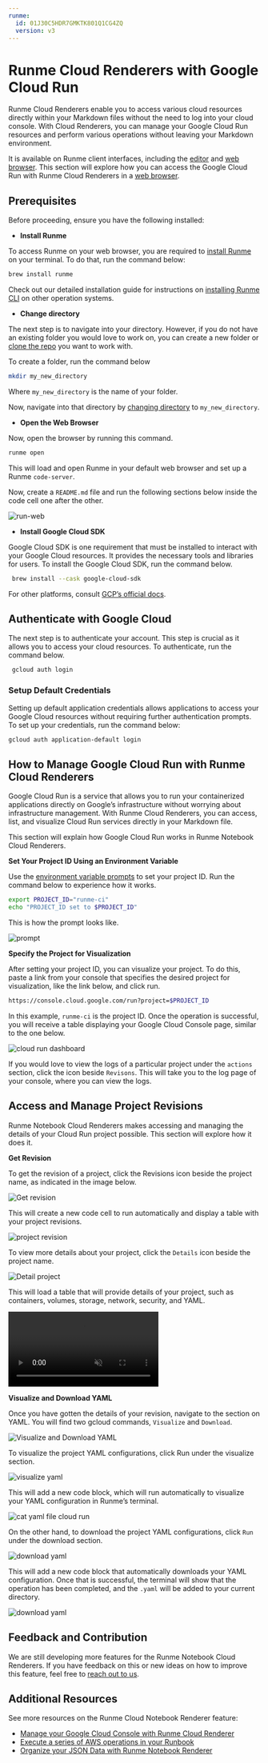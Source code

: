 ```yaml
---
runme:
  id: 01J30C5HDR7GMKTK801Q1CG4ZQ
  version: v3
---
```


# Runme Cloud Renderers with Google Cloud Run

Runme Cloud Renderers enable you to access various cloud resources directly within your Markdown files without the need to log into your cloud console. With Cloud Renderers, you can manage your Google Cloud Run resources and perform various operations without leaving your Markdown environment.

It is available on Runme client interfaces, including the [editor](../../installation/installrunme.md) and [web browser](../../installation/web.md). This section will explore how you can access the Google Cloud Run with Runme Cloud Renderers in a [web browser](../../installation/web.md).

## Prerequisites

Before proceeding, ensure you have the following installed:

- **Install Runme**

To access Runme on your web browser, you are required to [install Runme](../../installation/runmecli.md) on your terminal. To do that, run the command below:

```sh {"id":"01J30C5KDGY6TVVXPNHWKZPTYX"}
brew install runme
```

Check out our detailed installation guide for instructions on [installing Runme CLI](../../installation/runmecli.md) on other operation systems.

- **Change directory**

The next step is to navigate into your directory. However,  if you do not have an existing folder you would love to work on, you can create a new folder or [clone the repo](https://github.com/stateful/vscode-runme/blob/main/examples/gcp/cloudRun.md) you want to work with.

To create a folder, run the command below

```sh {"id":"01J30C7QTHM2G24NEC35E4S73H"}
mkdir my_new_directory
```

Where `my_new_directory` is the name of your folder.

Now, navigate into that directory by [changing directory](https://docs-runme-qner5rfvu-stateful.vercel.app/configuration/cell-level#cells-current-working-directory) to `my_new_directory`.

- **Open the Web Browser**

Now, open the browser by running this command.

```sh {"id":"01J30CA4QFZYDHMZ5HDGHN25GC"}
runme open
```

This will load and open Runme in your default web browser and set up a Runme `code-server`.

Now, create a `README.md` file and run the following sections below inside the code cell one after the other.

![run-web](../../../static/img/Integration/runme-web.png)

- **Install Google Cloud SDK**

Google Cloud SDK is one requirement that must be installed to interact with your Google Cloud resources. It provides the necessary tools and libraries for users. To install the Google Cloud SDK, run the command below.

```sh {"id":"01J30CCFHFS85QHXHTAWY4SX9R"}
 brew install --cask google-cloud-sdk
```

For other platforms, consult [GCP’s official docs](https://cloud.google.com/sdk/docs/install).

## Authenticate with Google Cloud

The next step is to authenticate your account. This step is crucial as it allows you to access your cloud resources. To authenticate, run the command below.

```sh {"id":"01J30CDKZXE7WTCFRWQWVD0HFT"}
 gcloud auth login
```

### Setup Default Credentials

Setting up default application credentials allows applications to access your Google Cloud resources without requiring further authentication prompts. To set up your credentials, run the command below:

```sh {"id":"01J30CEYAFZ3SYETTDZ0Q91GTN"}
gcloud auth application-default login
```

## How to Manage Google Cloud Run with Runme Cloud Renderers

Google Cloud Run is a service that allows you to run your containerized applications directly on Google’s infrastructure without worrying about infrastructure management. With Runme Cloud Renderers, you can access, list, and visualize Cloud Run services directly in your Markdown file.

This section will explain how Google Cloud Run works in Runme Notebook Cloud Renderers.

**Set Your Project ID Using an Environment Variable**

Use the [environment variable prompts](../../getting-started/features#environment-variable-prompts) to set your project ID. Run the command below to experience how it works.

```sh {"id":"01J30CGS5MMDB865SCNVZNDJGH"}
export PROJECT_ID="runme-ci"
echo "PROJECT_ID set to $PROJECT_ID"
```

This is how the prompt looks like.

![prompt](../../../static/img/Integration/runme-set-var.png)

**Specify the Project for Visualization**

After setting your project ID, you can visualize your project. To do this, paste a link from your console that specifies the desired project for visualization, like the link below, and click run.

```sh {"id":"01J30CJ5PP340ZDBW66H4V50KE"}
https://console.cloud.google.com/run?project=$PROJECT_ID
```

In this example, `runme-ci` is the project ID.
Once the operation is successful, you will receive a table displaying your Google Cloud Console page, similar to the one below.

![cloud run dashboard](../../../static/img/Integration/runme-web-console.png)

If you would love to view the logs of a particular project under the `actions` section, click the icon beside `Revisons`. This will take you to the log page of your console, where you can view the logs.

## Access and Manage Project Revisions

Runme Notebook Cloud Renderers makes accessing and managing the details of your Cloud Run project possible. This section will explore how it does it.

**Get Revision**

To get the revision of a project, click the Revisions icon beside the project name, as indicated in the image below.

![Get revision](../../../static/img/Integration/runme-web-revisions.png)

This will create a new code cell to run automatically and display a table with your project revisions.

![project revision](../../../static/img/Integration/runme-web-cloud-run.png)

To view more details about your project, click the `Details` icon beside the project name.

![Detail project](../../../static/img/Integration/runme-web-cloudrun-details.png)

This will load a table that will provide details of your project, such as containers, volumes, storage, network, security, and YAML.

<video autoPlay loop muted playsInline controls>
  <source src="/videos/runme-revision-cloudrun.mp4" type="video/mp4" />
  <source src="/videos/runme-revision-cloudrun.webm" type="video/webm" />
  <source src="../../../static/videos/runme-revision-cloudrun.mp4" type="video/mp4" />
</video>

**Visualize and Download YAML**

Once you have gotten the details of your revision, navigate to the section on YAML.
You will find two gcloud commands, `Visualize` and `Download`.

![Visualize and Download YAML](../../../static/img/Integration/runme-web-cloud-run-yaml.png)

To visualize the project YAML configurations, click Run under the visualize section.

![visualize yaml](../../../static/img/Integration/runme-web-cloud-run-visualize.png)

This will add a new code block, which will run automatically to visualize your YAML configuration in Runme’s terminal.

![cat yaml file cloud run](../../../static/img/Integration/runme-web-cloud-run-visualize-terminal.png)

On the other hand, to download the project YAML configurations, click `Run` under the download section.

![download yaml](../../../static/img/Integration/runme-web-download-yaml.png)

This will add a new code block that automatically downloads your YAML configuration. Once that is successful, the terminal will show that the operation has been completed, and the `.yaml` will be added to your current directory.

![download yaml](../../../static/img/Integration/runme-web-cloud-run-download-yaml.png)

## Feedback and Contribution

We are still developing more features for the Runme Notebook Cloud Renderers. If you have feedback on this or new ideas on how to improve this feature, feel free to [reach out to us](https://github.com/stateful/runme?tab=readme-ov-file#feedback).

## Additional Resources

See more resources on the Runme Cloud Notebook Renderer feature:

- [Manage your Google Cloud Console with Runme Cloud Renderer](../cloud-render/gcp.md)
- [Execute a series of AWS operations in your Runbook](../cloud-render/aws.md)
- [Organize your JSON Data with Runme Notebook Renderer](../data-rendering.md)
